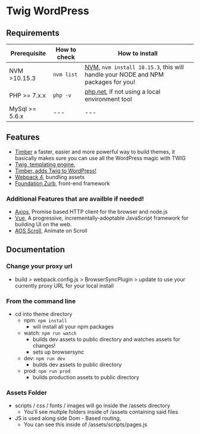 # Twig WordPress

## Requirements

| Prerequisite    | How to check | How to install
| --------------- | ------------ | ------------- |
| NVM >10.15.3  | `nvm list`    | [NVM](https://github.com/coreybutler/nvm-windows), `nvm install 10.15.3`, this will handle your NODE and NPM packages for you! |
| PHP >= 7.x.x    | `php -v`     | [php.net](http://php.net/manual/en/install.php), if not using a local environment tool|
| MySql >= 5.6.x  |  ---   | --- |

## Features

* [Timber](https://www.upstatement.com/timber/) a faster, easier and more powerful way to build themes, it basically makes sure you can use all the WordPress magic with TWIG 
* [Twig, templating engine](https://twig.symfony.com/),
* [Timber, adds Twig to WordPress!](https://timber.github.io/docs/)
* [Webpack 4](https://webpack.js.org/), bundling assets
* [Foundation Zurb](https://github.com/zurb/foundation-sites), front-end framework

### Additional Features that are availble if needed!
* [Axios](https://github.com/axios/axios), Promise based HTTP client for the browser and node.js
* [Vue](https://github.com/vuejs/vue),  A progressive, incrementally-adoptable JavaScript framework for building UI on the web.
* [AOS Scroll](https://github.com/michalsnik/aos),  Animate on Scroll

## Documentation

### Change your proxy url
* build > webpack.config.js > BrowserSyncPlugin > update to use your currently proxy URL for your local install 

### From the command line
* cd into theme directory
    * npm: `npm install`
        * will install all your npm packages
    * watch: `npm run watch`
        * builds dev assets to public directory and watches assets for changes!
        * sets up browsersync
    * dev: `npm run dev`
        * builds dev assets to public directory
    * prod: `npm run prod`
        * builds production assets to public directory

### Assets Folder
* scripts / css / fonts / images will go inside the /assets directory
    * You'll see multple folders inside of /assets containing said files
* JS is used along side Dom - Based routing, 
    * You can see this inside of /assets/scripts/pages.js